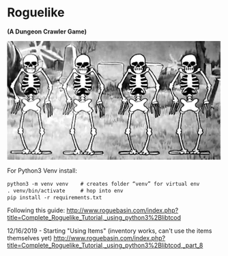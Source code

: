 # Roguelike

**(A Dungeon Crawler Game)**

![Spooky Skeletons](skeletonDance.gif)


For Python3 Venv install:
```
python3 -m venv venv    # creates folder “venv” for virtual env
. venv/bin/activate     # hop into env
pip install -r requirements.txt
```

Following this guide:
http://www.roguebasin.com/index.php?title=Complete_Roguelike_Tutorial,_using_python3%2Blibtcod

12/16/2019 - Starting "Using Items" (inventory works, can't use the items themselves yet)
http://www.roguebasin.com/index.php?title=Complete_Roguelike_Tutorial,_using_python3%2Blibtcod,_part_8

